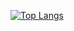 [![Top Langs](https://github-readme-stats.vercel.app/api/top-langs/?username=roangelova)](https://github.com/anuraghazra/github-readme-stats)

